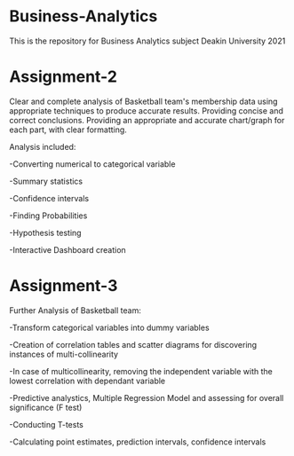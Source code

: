 # Business-Analytics
This is the repository for Business Analytics subject Deakin University 2021
# Assignment-2
Clear and complete analysis of Basketball team's membership data using appropriate techniques to produce accurate results.
Providing concise and correct conclusions. Providing an appropriate and accurate chart/graph for each part, with clear formatting.

Analysis included:

-Converting numerical to categorical variable

-Summary statistics

-Confidence intervals

-Finding Probabilities

-Hypothesis testing

-Interactive Dashboard creation

# Assignment-3 
Further Analysis of Basketball team:

-Transform categorical variables into dummy variables

-Creation of correlation tables and scatter diagrams for discovering instances of multi-collinearity

-In case of multicollinearity, removing the independent variable with the lowest correlation with dependant variable

-Predictive analystics, Multiple Regression Model and assessing for overall significance (F test)

-Conducting T-tests

-Calculating point estimates, prediction intervals, confidence intervals

